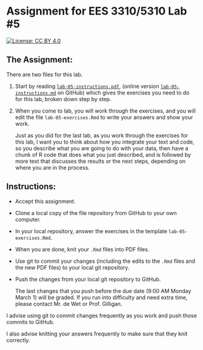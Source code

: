 # Assignment for EES 3310/5310 Lab #5

[![License: CC BY 4.0](https://img.shields.io/badge/License-CC%20BY%204.0-lightgrey.svg)](https://creativecommons.org/licenses/by/4.0/)

## The Assignment:

There are two files for this lab.

1. Start by reading [`lab-05-instructions.pdf`](lab-05-instructions.pdf), 
   (online version [`lab-05-instructions.md`](lab-05-instructions.md) on 
   GitHub) which gives the exercises you need to do for this lab, broken down
   step by step.

2. When you come to lab, you will work through the exercises, and you will
   edit the file `lab-05-exercises.Rmd` to write your answers and show your
   work.

   Just as you did for the last lab, as you work through the exercises for this 
   lab, I want you to think about how you integrate your text and code, so you 
   describe what you are going to do with your data, then have a chunk of R code 
   that does what you just described, and is followed by more text that 
   discusses the results or the next steps, depending on where you are in the 
   process.

## Instructions:

* Accept this assignment.
* Clone a local copy of the file repository from GitHub to your
  own computer.
* In your local repository, answer the exercises in the template
  `lab-05-exercises.Rmd`.
* When you are done, knit your `.Rmd` files into PDF files.
* Use git to commit your changes (including the edits to the `.Rmd` files
  and the new PDF files) to your local git repository.
* Push the changes from your local git repository to GitHub.

  The last changes that you push before the due date
  (9:00 AM Monday March 1) will be graded. If you run into 
  difficulty and need extra time, please contact Mr. de Wet or Prof. Gilligan.

I advise using git to commit changes frequently as you work and push those 
commits to GitHub.

I also advise knitting your answers frequently to make sure that they
knit correctly.

